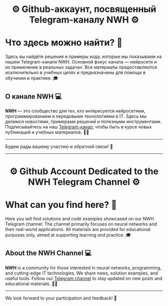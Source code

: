 <h1 align="center">⚙️ Github-аккаунт, посвященный Telegram-каналу NWH ⚙️</h1>

# Что здесь можно найти? 📂

Здесь вы найдёте решения и примеры кода, которые мы показываем на нашем Telegram-канале NWH. Основной фокус канала — нейросети и их применение в реальных задачах. Все материалы предоставляются исключительно в учебных целях и предназначены для помощи в обучении и практике. 🎓

## О канале NWH 💻

**NWH** — это сообщество для тех, кто интересуется нейросетями, программированием и передовыми технологиями в IT. Здесь мы делимся новостями, примерами решений и полезными инструментами. Подписывайтесь на наш [Telegram-канал](https://t.me/neuroworkings), чтобы быть в курсе новых публикаций и учебных материалов. 🧠🤖

---

Будем рады вашему участию и обратной связи! 🤝

---

<h1 align="center">⚙️ Github Account Dedicated to the NWH Telegram Channel ⚙️</h1>

# What can you find here? 📂

Here you will find solutions and code examples showcased on our NWH Telegram channel. The channel primarily focuses on neural networks and their real-world applications. All materials are provided for educational purposes only, aimed at supporting learning and practice. 🎓

## About the NWH Channel 💻

**NWH** is a community for those interested in neural networks, programming, and cutting-edge IT technologies. We share news, solution examples, and useful tools. Follow our [Telegram channel](https://t.me/neuroworkings) to stay updated on new posts and educational materials. 🧠🤖

---

We look forward to your participation and feedback! 🤝
